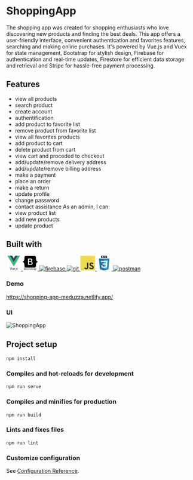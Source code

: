 # ShoppingApp
The shopping app was created for shopping enthusiasts who love discovering new products and finding the best deals. This app offers a user-friendly interface, convenient authentication and favorites features, searching and making online purchases. It's powered by Vue.js and Vuex for state management, Bootstrap for stylish design, Firebase for authentication and real-time updates, Firestore for efficient data storage and retrieval and Stripe for hassle-free payment processing.

## Features
- view all products
- search product
- create account
- authentification
- add product to favorite list
- remove product from favorite list
- view all favorites products
- add product to cart
- delete product from cart
- view cart and proceded to checkout
- add/update/remove delivery address
- add/update/remove billing address
- make a payment
- place an order
- make a return
- update profile
- change password
- contact assistance
As an admin, I can:
- view product list
- add new products
- update product

## Built with
<p align="left"> <a href="https://vuejs.org/" target="_blank" rel="noreferrer"> <img src="https://raw.githubusercontent.com/devicons/devicon/master/icons/vuejs/vuejs-original-wordmark.svg" alt="vuejs" width="40" height="40"/> </a>  <a href="https://getbootstrap.com" target="_blank" rel="noreferrer"> <img src="https://raw.githubusercontent.com/devicons/devicon/master/icons/bootstrap/bootstrap-plain-wordmark.svg" alt="bootstrap" width="40" height="40"/> </a> <a href="https://firebase.google.com/" target="_blank" rel="noreferrer"> <img src="https://www.vectorlogo.zone/logos/firebase/firebase-icon.svg" alt="firebase" width="40" height="40"/> </a> <a href="https://git-scm.com/" target="_blank" rel="noreferrer"> <img src="https://www.vectorlogo.zone/logos/git-scm/git-scm-icon.svg" alt="git" width="40" height="40"/> </a></a> <a href="https://developer.mozilla.org/en-US/docs/Web/JavaScript" target="_blank" rel="noreferrer"> <img src="https://raw.githubusercontent.com/devicons/devicon/master/icons/javascript/javascript-original.svg" alt="javascript" width="40" height="40"/> <a href="https://www.w3schools.com/css/" target="_blank" rel="noreferrer"> <img src="https://raw.githubusercontent.com/devicons/devicon/master/icons/css3/css3-original-wordmark.svg" alt="css3" width="40" height="40"/> </a> <a href="https://postman.com" target="_blank" rel="noreferrer"> <img src="https://www.vectorlogo.zone/logos/getpostman/getpostman-icon.svg" alt="postman" width="40" height="40"/> </a> </p>

### Demo
https://shopping-app-meduzza.netlify.app/

### UI
<img src="![Screenshot 2023-07-13 144526](https://github.com/BiancaSeleveschi/shopping-website-app/assets/108749991/b4dc3206-35b8-46be-9dd0-b21a85367965)" alt="ShoppingApp" width="35"/>

  
## Project setup
```
npm install
```

### Compiles and hot-reloads for development
```
npm run serve
```

### Compiles and minifies for production
```
npm run build
```

### Lints and fixes files
```
npm run lint
```

### Customize configuration
See [Configuration Reference](https://cli.vuejs.org/config/).
